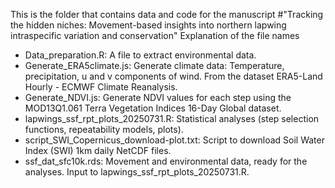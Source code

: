  This is the folder that contains data and code for the manuscript 
#"Tracking the hidden niches: Movement-based insights into northern lapwing intraspecific variation and conservation"
 Explanation of the file names
 - Data_preparation.R: A file to extract environmental data.
 - Generate_ERA5climate.js: Generate climate data: Temperature, precipitation, u and v components of wind. From the dataset ERA5-Land Hourly - ECMWF Climate Reanalysis.
 - Generate_NDVI.js: Generate NDVI values for each step using the MOD13Q1.061 Terra Vegetation Indices 16-Day Global dataset.
 - lapwings_ssf_rpt_plots_20250731.R: Statistical analyses (step selection functions, repeatability models, plots).
 - script_SWI_Copernicus_download-plot.txt: Script to download Soil Water Index (SWI) 1km daily NetCDF files.
 - ssf_dat_sfc10k.rds: Movement and environmental data, ready for the analyses. Input to lapwings_ssf_rpt_plots_20250731.R.
